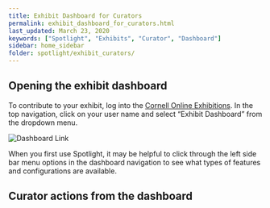 ```yaml
---
title: Exhibit Dashboard for Curators
permalink: exhibit_dashboard_for_curators.html
last_updated: March 23, 2020
keywords: ["Spotlight", "Exhibits", "Curator", "Dashboard"]
sidebar: home_sidebar
folder: spotlight/exhibit_curators/
---
```


## Opening the exhibit dashboard

To contribute to your exhibit, log into the [Cornell Online Exhibitions](https://exhibits.library.cornell.edu). In the top navigation, click on your user name and select “Exhibit Dashboard” from the dropdown menu.

![Dashboard Link](images/dashboard-link.png)

When you first use Spotlight, it may be helpful to click through the left side bar menu options in the dashboard navigation to see what types of features and configurations are available.


## Curator actions from the dashboard



